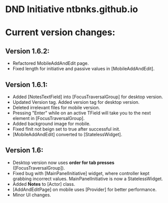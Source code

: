 # DND Initiative ntbnks.github.io
# Current version changes:

## Version 1.6.2:
- Refactored MobileAddAndEdit page.
- Fixed length for initiative and passive values in [MobileAddAndEdit].

## Version 1.6.1:
- Added [NotesTextField] into [FocusTraversalGroup] for desktop version.
- Updated Version tag. Added version tag for desktop version.
- Deleted irrelevant files for mobile version.
- Pressing "Enter" while on an active TField will take you to the next element in [FocusTraversalGroup].  
- Added background image for mobile.
- Fixed fInit not beign set to true after successful init.
- [MobileAddAndEdit] converted to [StatelessWidget].

## Version 1.6:
- Desktop version now uses **order for tab presses** ([FocusTraversalGroup]).
- Fixed bug with [MainPanelInitiative] widget, where controller kept grabbing incorrect values. MainPanelInitiative is now a StatelessWidget.
- Added **Notes** to [Actor] class.
- [AddAndEditPage] on mobile uses [Provider] for better performance.
- Minor UI changes.

